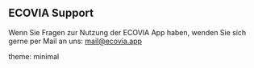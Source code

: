## ECOVIA Support

Wenn Sie Fragen zur Nutzung der ECOVIA App haben, wenden Sie sich gerne per Mail an uns: mail@ecovia.app

theme: minimal
